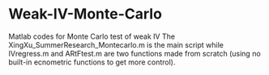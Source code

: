 # Weak-IV-Monte-Carlo
Matlab codes for Monte Carlo test of weak IV
The XingXu_SummerResearch_Montecarlo.m is the main script while IVregress.m and ARtFtest.m are two functions made from scratch (using no built-in ecnometric functions to get more control).
